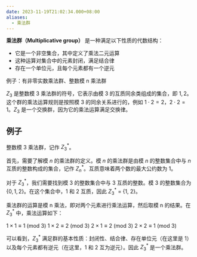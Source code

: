 ```yaml
---
date: 2023-11-19T21:02:34.000+08:00
aliases:
  - 乘法群
---
```


**乘法群（Multiplicative group）** 是一种满足以下性质的代数结构：

- 它是一个非空集合，其中定义了乘法二元运算
- 这种运算对集合中的元素封闭，满足结合律
- 存在一个单位元，且每个元素都有一个逆元

例子：有非零实数乘法群、整数模 n 乘法群

$Z_{3}^{}$ 是整数模 3 乘法群的符号，它表示由模 3 的互质同余类组成的集合，即 ${1, 2}$。这个群的乘法运算规则是按照模 3 的同余关系进行的，例如 $1 \cdot 2 = 2$，$2 \cdot 2 = 1$。$Z_{3}^{}$ 是一个交换群，因为它的乘法运算满足交换律。

## 例子

整数模 3 乘法群，记作 $Z_{3}^{*}$。

首先，需要了解模 $n$ 的乘法群的定义。模 $n$ 的乘法群是由模 $n$ 的整数集合中与 $n$ 互质的整数构成的集合，记作 $Z_{n}^{*}$。互质意味着两个数的最大公约数为 1。

对于 $Z_{3}^{*}$，我们需要找到模 3 的整数集合中与 3 互质的整数。模 3 的整数集合为 $\{0, 1, 2\}$。在这个集合中，$1$ 和 $2$ 互质，因此 $Z_{3}^{*}$ = {1, 2}。

乘法群的运算是模 n 乘法，即对两个元素进行乘法运算，然后取模 n 的结果。在 $Z_{3}^{*}$ 中，乘法运算如下：

$1 \times 1 \equiv 1\ (\text{mod}\ 3)$
$1 \times 2 \equiv 2\ (\text{mod}\ 3)$
$2 \times 1 \equiv 2\ (\text{mod}\ 3)$
$2 \times 2 \equiv 1\ (\text{mod}\ 3)$

可以看到，$Z_{3}^{*}$ 满足群的基本性质：封闭性、结合律、存在单位元（在这里是 1）以及每个元素都有逆元（在这里，1 和 2 互为逆元）。因此 $Z_{3}^{*}$ 是一个乘法群。
